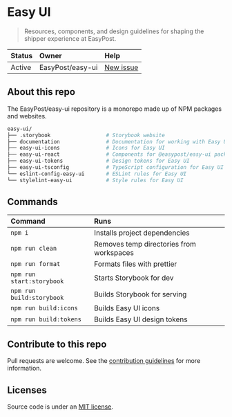 # Easy UI

> Resources, components, and design guidelines for shaping the shipper experience at EasyPost.

| Status | Owner            | Help                                                        |
| :----- | :--------------- | :---------------------------------------------------------- |
| Active | EasyPost/easy-ui | [New issue](https://github.com/EasyPost/easy-ui/issues/new) |

## About this repo

The EasyPost/easy-ui repository is a monorepo made up of NPM packages and websites.

```sh
easy-ui/
├── .storybook                  # Storybook website
├── documentation               # Documentation for working with Easy UI
├── easy-ui-icons               # Icons for Easy UI
├── easy-ui-react               # Components for @easypost/easy-ui package
├── easy-ui-tokens              # Design tokens for Easy UI
├── easy-ui-tsconfig            # TypeScript configuration for Easy UI
└── eslint-config-easy-ui       # ESLint rules for Easy UI
└── stylelint-easy-ui           # Style rules for Easy UI
```

## Commands

| Command                   | Runs                                     |
| :------------------------ | :--------------------------------------- |
| `npm i`                   | Installs project dependencies            |
| `npm run clean`           | Removes temp directories from workspaces |
| `npm run format`          | Formats files with prettier              |
| `npm run start:storybook` | Starts Storybook for dev                 |
| `npm run build:storybook` | Builds Storybook for serving             |
| `npm run build:icons`     | Builds Easy UI icons                     |
| `npm run build:tokens`    | Builds Easy UI design tokens             |

## Contribute to this repo

Pull requests are welcome. See the [contribution guidelines](https://github.com/EasyPost/easy-ui/blob/main/.github/CONTRIBUTING.md) for more information.

## Licenses

Source code is under an [MIT license](https://github.com/EasyPost/.github/blob/main/LICENSE).
